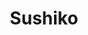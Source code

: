 ---
layout: place
title: Sushiko
permalink: /ohio/columbus/sushiko.html
stateAbbr: OH
stateName: Ohio
cityName: Columbus
seo:
  type: restaurant
  links: http://www.sushi-ko.net/
place_id: ChIJKXuSzEDzOIgRXeXFDqWelYg
photos:
  - name: >-
      places/ChIJKXuSzEDzOIgRXeXFDqWelYg/photos/AeeoHcKTLeMl-Uv5pK78mN7zz_z1MMYMA5l_r1GLzV_oAgbjEoLINoYIKjEWNTOxaO5MFgzL4I4dQV8j_FTfvZv3M37LCn80gdlLSwgGBBfBDQnHNbpV2qybPZAd6iMh4UqG94DCLUcbipvkEqbVdYYJg-RX9GKczz97dKSOt_gfMzghbHPBtb7kiHxmLYS-DCv4O7ViDvtPOqXKoRaW02MSXpyToMRI5Rsmo2D7-mdfYSARffVvB4uDnXEYuYC1bJxfE52y0_uNQiUibKEGlRN-3Khm69tkh69YdvT_ndeNCzxY1yiG5BLKhmUzj8H0o5EH9cEHDJOQClPEY7Ox2ktyjR-lpO9OpLp-K2ZevY4xJDud6ryfKXddwJys0O82JPZMNDIDuq4c-jJcI0pT5nvs12yCne-6MENIefGefEfI9YT8wdGC
    widthPx: 3024
    heightPx: 4032
    authorAttributions:
      - displayName: AJ
        uri: https://maps.google.com/maps/contrib/109560904980536968832
        photoUri: >-
          https://lh3.googleusercontent.com/a-/ALV-UjVtnPicQlxRylp_cRROdD4ucAtTHv6T60UWXHGRG_musi9t2TTQ=s100-p-k-no-mo
    flagContentUri: >-
      https://www.google.com/local/imagery/report/?cb_client=maps_api_places.places_api&image_key=!1e10!2sCIHM0ogKEICAgIC-kJf2uAE&hl=en-US
    googleMapsUri: >-
      https://www.google.com/maps/place//data=!3m4!1e2!3m2!1sCIHM0ogKEICAgIC-kJf2uAE!2e10!4m2!3m1!1s0x8838f340cc927b29:0x88959ea50ec5e55d
  - name: >-
      places/ChIJKXuSzEDzOIgRXeXFDqWelYg/photos/AeeoHcKDcMDwlEIFhJJzcZ68ar-Ei_niJNZGjYltAeMSRF6Wl6tY83XzF_8yHH-9se9BRyDZkDGlUb8j05pkAF1uBoQ1raFyv6mwHeU9U38nKLGTKLrlYxHGe416wc--BkV7ooQYKBoL5rpuJfuA9CK-bz5B8ICnJTR8FuMmT9tKJE1c6HTwPY7D6wu1Xttl2BI7qSuBDAMqIy8CCHuRAUcDwocygvjzwSmLgV4BF51FPt6ZFgLJQFvHMRxYPJMtqM4VsIseRR0fI0MRiNUdfcE-K7i41WKaWSJojEyCEUjoHMRcvlc9BSAkS1q2QJXlZQNq1FChmAUOYHyChPNoi_uDzzl_BjYmcsMS5NRm7D7q3iDG4orBHTFlnZ3fEo1Ocw5X7yB20AtMR1Scs8C4LVOm09uaNoX4Kp4Tnvz64NHAPYwoyWeQ
    widthPx: 4032
    heightPx: 2268
    authorAttributions:
      - displayName: pRiScIlLa
        uri: https://maps.google.com/maps/contrib/109603600953824769399
        photoUri: >-
          https://lh3.googleusercontent.com/a-/ALV-UjVOrn5kpqjEZs10wdL81BuGdK0J2uccYF55rYdzqiw_R3__NY-v=s100-p-k-no-mo
    flagContentUri: >-
      https://www.google.com/local/imagery/report/?cb_client=maps_api_places.places_api&image_key=!1e10!2sCIHM0ogKEICAgMDA6_6RggE&hl=en-US
    googleMapsUri: >-
      https://www.google.com/maps/place//data=!3m4!1e2!3m2!1sCIHM0ogKEICAgMDA6_6RggE!2e10!4m2!3m1!1s0x8838f340cc927b29:0x88959ea50ec5e55d
  - name: >-
      places/ChIJKXuSzEDzOIgRXeXFDqWelYg/photos/AeeoHcK5VIqu-W4te5yEd4XJUc5sqoVkMi9HlizUVeT-Dl2dq08GWBntIuXstr_OniQ6B4GPEF1xRbWqY6t9Btwz6y5Uy0SkHpkZHFLATqT69nf-JIObkwzPYWLDekIvecE4AoqbRxQqZ40xPgyw55mruVgLrCgCCntMMxUG2vCiwuvB-DYxJxw8Hsqlk0ekEgeD-zzYUZLhZYHhrzWkMaFLPxZEfElYZY9UjL7gNssLtg_yychcFNpsSFd1YolC5tCtMYV_4NrYYhUJusz9EQIpqB1wwW3QacEx4qTkYMJuCbfq_tIX0SX9N_npUzRTkQkW6_Ta0xx7bPuHZG67D98QGPlD9Olr29r57IqSnSfSs5WYzYNluFxuBwZEgxFePFgIyv888YjWdVS6DrEQEetL_wmA4FUcSzFaPAVzdu8Ss8rQfG8i
    widthPx: 3024
    heightPx: 4032
    authorAttributions:
      - displayName: Grant Donnelly
        uri: https://maps.google.com/maps/contrib/112041210625341207265
        photoUri: >-
          https://lh3.googleusercontent.com/a-/ALV-UjUhiRDq3d0X7-mG3fKotX3kihwinzQmQxmI7ysWIWb4fvbMH1i2=s100-p-k-no-mo
    flagContentUri: >-
      https://www.google.com/local/imagery/report/?cb_client=maps_api_places.places_api&image_key=!1e10!2sCIHM0ogKEICAgMCIj7z17QE&hl=en-US
    googleMapsUri: >-
      https://www.google.com/maps/place//data=!3m4!1e2!3m2!1sCIHM0ogKEICAgMCIj7z17QE!2e10!4m2!3m1!1s0x8838f340cc927b29:0x88959ea50ec5e55d
  - name: >-
      places/ChIJKXuSzEDzOIgRXeXFDqWelYg/photos/AeeoHcLd4e2LBe38AxqartW4KhEr95S8gZQjZcXp9_zqs6jv_6cy7seZNd1Os3dFZICjw1qVPO1YtKzFUPqNAF7SSq1nwLAGOXiKLnnQJFrz6Xi76TWVNXyCHJHHblt9G47NpOtmHaStwdYLuEhxiSmiPPPnnQmEOGxXqqG5rT8TBTIrsbvxrqvw6aFgIT7HRh_8M3gLlZd6cEjZAlbNBrP-xMMeTqbqeQAaKLy9IGH5FHnaposxLvtH-wXtvIj6HhB3JEjNBOS1am1lKnoqVrdXt3YSjVIz4Smke_T7y410QaQ5enm12nAXrKdcy76fELhUdKLXcdo-qA8NyqSGwEdhsx7D6aczQ0-2ejzp_5cfLBg-QjjejW3TjUgE3mpOz8nVccw9cl2-3bAUqkJ1sCy1FWguxWxtJR4b97exfRXx80MmJQ
    widthPx: 3000
    heightPx: 4000
    authorAttributions:
      - displayName: Caleb Lako
        uri: https://maps.google.com/maps/contrib/102227706669982915859
        photoUri: >-
          https://lh3.googleusercontent.com/a-/ALV-UjWE_VcywsCsmAlpL90VF9AOKHilyecG_ZPfv78pU6k_cv0UZR6L=s100-p-k-no-mo
    flagContentUri: >-
      https://www.google.com/local/imagery/report/?cb_client=maps_api_places.places_api&image_key=!1e10!2sCIHM0ogKEICAgIDR76COVQ&hl=en-US
    googleMapsUri: >-
      https://www.google.com/maps/place//data=!3m4!1e2!3m2!1sCIHM0ogKEICAgIDR76COVQ!2e10!4m2!3m1!1s0x8838f340cc927b29:0x88959ea50ec5e55d
  - name: >-
      places/ChIJKXuSzEDzOIgRXeXFDqWelYg/photos/AeeoHcIvlqgO0kEj4b0lvz0Y2_OkrdMA1FQL1oE42fVmyOo91fH-MIsmAxlheUD_gIwcic_PluXwnVQRlsxpvl2PmM0Ojoj9PR-SFI1w5YbGqSepBDHSuvTm5oQlQRqTUwc9epEnI2_5lqr4b7MnXmZ_jeI6XtLwWB0idye9jryDA3-gVgLr4vlR2xgRgz5CnYLWyQ1W3tFCl3m9M3OKOk6x73wIiGxv-syOUky1SWudsCG4TYCeao-YRV-vCs-WIAZYpre1s2pR6Ol6CW_6Pl6YrLeI0snDW0Bg3AIOJ-09GPgahhjWhBAJy9FLpAOxPPultRSbcaNnImcGPS9xuNxO89uEcIltPDD6i8ad-jLrvcKecspDDCeF4g-sjQSAtN_AyPcXrvuplOy3PfeLkOX_TDVMVhB0fsMY_WbedALznaJ_HQ
    widthPx: 4032
    heightPx: 2268
    authorAttributions:
      - displayName: pRiScIlLa
        uri: https://maps.google.com/maps/contrib/109603600953824769399
        photoUri: >-
          https://lh3.googleusercontent.com/a-/ALV-UjVOrn5kpqjEZs10wdL81BuGdK0J2uccYF55rYdzqiw_R3__NY-v=s100-p-k-no-mo
    flagContentUri: >-
      https://www.google.com/local/imagery/report/?cb_client=maps_api_places.places_api&image_key=!1e10!2sCIHM0ogKEICAgMDA6_6RAg&hl=en-US
    googleMapsUri: >-
      https://www.google.com/maps/place//data=!3m4!1e2!3m2!1sCIHM0ogKEICAgMDA6_6RAg!2e10!4m2!3m1!1s0x8838f340cc927b29:0x88959ea50ec5e55d
  - name: >-
      places/ChIJKXuSzEDzOIgRXeXFDqWelYg/photos/AeeoHcIW4GMqALn5Qc-mOSKscX8cP0pp-Rrde3O2vM7FpwfHjfrbUbFPKuOT876HtAkrS0OsB4tiRgcICvTwoWn5Hd3XwuQb3zdaEZjHJrPYs7OfO0GmD9FGasPTYfPU7FXOslD22O7ZCIuST7rUuaVAlH989-brANwr-6I4-VvBot0MbCJ-d8EdYK8rbnJqmfoshLy6V5D6JaZuu3u2xSH8ykc1ObudCl1M8x8sGWS62HnmE4NbQjpZupe0Ujon4BK8QA4Hp0ZisUxUGdsBQLCO-J8MCCEgFWgMdMIaSU0dLL9QWkuPm5hCil3VW7HNypnAGo33hiJh_kq6flDlHEQYbjTiGMDUNz23Hyth4na_iOlmmmkYTKd3EHXQ2A--RiEC2F-tTpzidpsyT3qNowXoNVZBUQbLyEFOQPrivBzwXinK0A
    widthPx: 3072
    heightPx: 4080
    authorAttributions:
      - displayName: Jacob Golick
        uri: https://maps.google.com/maps/contrib/108812197897266421016
        photoUri: >-
          https://lh3.googleusercontent.com/a-/ALV-UjUAZjOSQV597TnAXGpy5tG28Z2wX5doNhQT3mbu4TgJlwKDFFN9=s100-p-k-no-mo
    flagContentUri: >-
      https://www.google.com/local/imagery/report/?cb_client=maps_api_places.places_api&image_key=!1e10!2sCIHM0ogKEICAgIDBz6OFRA&hl=en-US
    googleMapsUri: >-
      https://www.google.com/maps/place//data=!3m4!1e2!3m2!1sCIHM0ogKEICAgIDBz6OFRA!2e10!4m2!3m1!1s0x8838f340cc927b29:0x88959ea50ec5e55d
  - name: >-
      places/ChIJKXuSzEDzOIgRXeXFDqWelYg/photos/AeeoHcIbjf_oniFLojB1ReC-0IXn1yM5GN4OavAJ3Irbrks9hfI2_IfmVeOJI5gpadiGl5GFHgBKeAEN9_ZLHvMEyvuhPXdDozfRR-I1fmzuEV9sLr6MEMZnOFhV4fu--p0fC-YSjAmLLh2iid3x0SC7203lue6bqYplrQAHIWc89Uvwhv0aOXJrXwUdGq_ky8rM7wgCe4vMQzadkHu4AY74vljyM5eweY_dIujJP9BtjZutTVn-aOB5CkY5X7HAFs_maMx-JY9x_pgMuxpclHCsi-0gEIsTHrHnLHlz_wMiGUdA05-AOs4pjIFek_5jcBXrngE2TiP9OkAdk7OjnSpccqfHeUSA5aVy2Z2aY9SgBoB_vobjruj9yGO1wMUn9Hv-t-Kr4F7-lpKRcDI6MlrFvpEgjS_L850og7BI_FbRPAhWfA
    widthPx: 1868
    heightPx: 4000
    authorAttributions:
      - displayName: Levi Henry
        uri: https://maps.google.com/maps/contrib/101412326454352969447
        photoUri: >-
          https://lh3.googleusercontent.com/a/ACg8ocJYPY2m2HcNF1WF80isxG2O8-NFab3WqCrsWJKY4nX7srQ-f2s=s100-p-k-no-mo
    flagContentUri: >-
      https://www.google.com/local/imagery/report/?cb_client=maps_api_places.places_api&image_key=!1e10!2sCIHM0ogKEICAgMDQwtrnKA&hl=en-US
    googleMapsUri: >-
      https://www.google.com/maps/place//data=!3m4!1e2!3m2!1sCIHM0ogKEICAgMDQwtrnKA!2e10!4m2!3m1!1s0x8838f340cc927b29:0x88959ea50ec5e55d
  - name: >-
      places/ChIJKXuSzEDzOIgRXeXFDqWelYg/photos/AeeoHcJCiYYSDq4Cgg6QxuizarmVdj7bTlpkrDJGIHq6C6Ngk3h0A5UqWjx6tglARrfrZ23aJXXltM_emYUVcLN7LGGWNBe5WhJ-yMBcGF_5yDuuT1diOJtnbskDpvnK-qKDX4DseJNyeCdlFolCx7bFSrjq66k1nP4iYGDuP4oEJ63hlmrQC71WOyVm3diwUOzuOd20nw876i7Di5kTFxXP7SN_zStkjeHDlvaUBm2o886TZFBppDQdoCt3zCUnTOIVh8_a5acR67QxYgva63nZVmoc-MuUWKDbM5TFA332FapUMen_Hxkk6pF9QdHid6z8G3UAG4bVmCTDPf34ROoO_AOKDmwL_VaKYkQ8L9nKN-5g8cWSF2OHcSyjLvRo_DAUtCOmekzHeEh0NcekMPKnSNtPJQSoGTekxJM0xNcFdzl5iGSR
    widthPx: 3024
    heightPx: 3024
    authorAttributions:
      - displayName: Ashley Bauman
        uri: https://maps.google.com/maps/contrib/108381906170229369967
        photoUri: >-
          https://lh3.googleusercontent.com/a-/ALV-UjU4-XQYHwUTMccCGiEUeZ_I5gwzlMx1alkXCCCRuH7N3cqUycdtsw=s100-p-k-no-mo
    flagContentUri: >-
      https://www.google.com/local/imagery/report/?cb_client=maps_api_places.places_api&image_key=!1e10!2sCIHM0ogKEICAgIDp5dGZrwE&hl=en-US
    googleMapsUri: >-
      https://www.google.com/maps/place//data=!3m4!1e2!3m2!1sCIHM0ogKEICAgIDp5dGZrwE!2e10!4m2!3m1!1s0x8838f340cc927b29:0x88959ea50ec5e55d
  - name: >-
      places/ChIJKXuSzEDzOIgRXeXFDqWelYg/photos/AeeoHcJTk2l7lXmYjgx_20wXQHuZeAHE7CADghSEqC9PLt0m0YpL1x9aroQ5ZBDI54ETdDDVogl5LPSiGItKR8fLXPSFeTI6cMJE3y0UElBPRqkwLcDnS250ZovEDLevw8PbScNp2tPSLqa3u5YwFQy_2I62tL2ojiV-DrnhSv6Tz_LdCrIlzmY50t7X9abN0PDHv46g3rTab2C9U7MXyQySDyrg8bDG4KPF3VgG8lxQZPfRm76yRKV-Cvlp3f0k8ir89vrOT-QrkF_r5XiAi6-XYg6ZRNtXGCz9BNs3NhrZvmoulBMpAbFICy5dodBzJ6BySeMel_FKRf8cXDrqoyJnCCGv_VqXaPyNkx1Dp_qmKUgkEhu1_nBGUCxLYRgCSOI4rqhA04xPEgR4mU3jz4O7MdmIgOmphi6Fqnft7gA9OkmBtw
    widthPx: 3072
    heightPx: 4080
    authorAttributions:
      - displayName: Jacob Golick
        uri: https://maps.google.com/maps/contrib/108812197897266421016
        photoUri: >-
          https://lh3.googleusercontent.com/a-/ALV-UjUAZjOSQV597TnAXGpy5tG28Z2wX5doNhQT3mbu4TgJlwKDFFN9=s100-p-k-no-mo
    flagContentUri: >-
      https://www.google.com/local/imagery/report/?cb_client=maps_api_places.places_api&image_key=!1e10!2sCIHM0ogKEICAgIDBz6OFBA&hl=en-US
    googleMapsUri: >-
      https://www.google.com/maps/place//data=!3m4!1e2!3m2!1sCIHM0ogKEICAgIDBz6OFBA!2e10!4m2!3m1!1s0x8838f340cc927b29:0x88959ea50ec5e55d
  - name: >-
      places/ChIJKXuSzEDzOIgRXeXFDqWelYg/photos/AeeoHcLQhnoZJSoj_HKtHcjgsa50Oghf-ustfcMBttUu5lEv3Yu74I6YYKhZBdnxkTvSxI3fMIZFaxIcjh7GekU8y8kYoA425eNBS2Dv1PBke-OjYli6AxKBMgoP0M-C1aGujpWMkS4P1mm1zRO7ohb7DjvXSP3oy0frcr4gTzx0i4fQDcAY0P4QJe43HD35wYXT_vNpj90ZTJiK_MHPwf2JiKrDjiBAw5JCNfH9r8_Q5AgOWp2dWBe4ppk8cL1MfgLDTQ7hAxNUp1cjv0wU2dCfnN8ABXj6ZIvXiUNZDJ4GX3_Q2kc86CQ4IEIjoUzpI_-liMJpFxDfd6va4dp9dnfLGC8kdKj7VIhViVHO3ZUFzgmorbxLUOs6E4idR_a9xwGuC8guWO0M2OzyClb24viUcAFYcEvN_OXim1QxVe-5m-5cjQ
    widthPx: 3024
    heightPx: 4032
    authorAttributions:
      - displayName: Grant Donnelly
        uri: https://maps.google.com/maps/contrib/112041210625341207265
        photoUri: >-
          https://lh3.googleusercontent.com/a-/ALV-UjUhiRDq3d0X7-mG3fKotX3kihwinzQmQxmI7ysWIWb4fvbMH1i2=s100-p-k-no-mo
    flagContentUri: >-
      https://www.google.com/local/imagery/report/?cb_client=maps_api_places.places_api&image_key=!1e10!2sCIHM0ogKEICAgMCIj7z1HQ&hl=en-US
    googleMapsUri: >-
      https://www.google.com/maps/place//data=!3m4!1e2!3m2!1sCIHM0ogKEICAgMCIj7z1HQ!2e10!4m2!3m1!1s0x8838f340cc927b29:0x88959ea50ec5e55d
address: 122 Hutchinson Ave, Columbus, OH 43235, USA
street: 122 Hutchinson Ave
city: Columbus
state: OH
zip: '43235'
country: USA
neighborhood: Crosswoods
latitude: '40.114770'
longitude: '-83.011325'
accessibility_options:
  wheelchairAccessibleParking: true
  wheelchairAccessibleEntrance: true
  wheelchairAccessibleRestroom: true
  wheelchairAccessibleSeating: true
business_status: OPERATIONAL
name: Sushiko
google_maps_links:
  directionsUri: >-
    https://www.google.com/maps/dir//''/data=!4m7!4m6!1m1!4e2!1m2!1m1!1s0x8838f340cc927b29:0x88959ea50ec5e55d!3e0
  placeUri: https://maps.google.com/?cid=9841946992442729821
  writeAReviewUri: >-
    https://www.google.com/maps/place//data=!4m3!3m2!1s0x8838f340cc927b29:0x88959ea50ec5e55d!12e1
  reviewsUri: >-
    https://www.google.com/maps/place//data=!4m4!3m3!1s0x8838f340cc927b29:0x88959ea50ec5e55d!9m1!1b1
  photosUri: >-
    https://www.google.com/maps/place//data=!4m3!3m2!1s0x8838f340cc927b29:0x88959ea50ec5e55d!10e5
primary_type: Japanese Restaurant
opening_hours:
  regular: null
  current: null
secondary_opening_hours:
  regular:
    weekdayDescriptions: null
    type: null
  current:
    weekdayDescriptions: null
    type: null
phone: (614) 985-6441
price_level: PRICE_LEVEL_MODERATE
price_range: $20 &ndash; $30
rating: '4.5'
rating_count: 0
website: http://www.sushi-ko.net/
description: >-
  Discover Sushiko in Columbus, OH$$$Nestled in Columbus, OH, Sushiko stands out
  as a welcoming Japanese restaurant offering a blend of traditional and
  creative sushi options that appeal to local diners seeking authentic flavors.
  The spot features a relaxed atmosphere with a full menu of fresh Japanese
  dishes, complemented by a variety of beverages for a complete dining
  experience. Accessibility is a key highlight, with options like
  wheelchair-friendly parking and seating making it easy for everyone to enjoy.
  Patrons appreciate the moderate pricing and extensive selection, which
  includes specialty rolls and other favorites, positioning it as a go-to choice
  for quality sushi dining in the area.
generative_summary: >-
  Discover Sushiko in Columbus, OH$$$Nestled in Columbus, OH, Sushiko stands out
  as a welcoming Japanese restaurant offering a blend of traditional and
  creative sushi options that appeal to local diners seeking authentic flavors.
  The spot features a relaxed atmosphere with a full menu of fresh Japanese
  dishes, complemented by a variety of beverages for a complete dining
  experience. Accessibility is a key highlight, with options like
  wheelchair-friendly parking and seating making it easy for everyone to enjoy.
  Patrons appreciate the moderate pricing and extensive selection, which
  includes specialty rolls and other favorites, positioning it as a go-to choice
  for quality sushi dining in the area.
generative_disclosure: Summarized by AI using the Grok-3-Mini model.
reviews:
  - name: >-
      places/ChIJKXuSzEDzOIgRXeXFDqWelYg/reviews/ChZDSUhNMG9nS0VJQ0FnTURRd3RxNlhBEAE
    relativePublishTimeDescription: a month ago
    rating: 5
    text:
      text: |-
        Claire was a wonderful,incredible, and attentive server. 10/10

        Sashimi was very generous and high quality.

        Crab Rangoon were some of the best I've ever had.

        Gyoza soup was warm and flavorful.

        Overall I'd come back again for sure!
      languageCode: en
    originalText:
      text: |-
        Claire was a wonderful,incredible, and attentive server. 10/10

        Sashimi was very generous and high quality.

        Crab Rangoon were some of the best I've ever had.

        Gyoza soup was warm and flavorful.

        Overall I'd come back again for sure!
      languageCode: en
    authorAttribution:
      displayName: Levi Henry
      uri: https://www.google.com/maps/contrib/101412326454352969447/reviews
      photoUri: >-
        https://lh3.googleusercontent.com/a/ACg8ocJYPY2m2HcNF1WF80isxG2O8-NFab3WqCrsWJKY4nX7srQ-f2s=s128-c0x00000000-cc-rp-mo-ba4
    publishTime: '2025-03-10T00:58:13.220497Z'
    flagContentUri: >-
      https://www.google.com/local/review/rap/report?postId=ChZDSUhNMG9nS0VJQ0FnTURRd3RxNlhBEAE&d=17924085&t=1
    googleMapsUri: >-
      https://www.google.com/maps/reviews/data=!4m6!14m5!1m4!2m3!1sChZDSUhNMG9nS0VJQ0FnTURRd3RxNlhBEAE!2m1!1s0x8838f340cc927b29:0x88959ea50ec5e55d
  - name: >-
      places/ChIJKXuSzEDzOIgRXeXFDqWelYg/reviews/ChZDSUhNMG9nS0VJQ0FnTURJNnN1QU5BEAE
    relativePublishTimeDescription: in the last week
    rating: 5
    text:
      text: >-
        This restaurant was so, so good. We were traveling from out of town and
        only stayed one night in the Columbus area, but are so glad we ate at
        Sushiko! The miso soup and  chicken udon noodles were top notch, along
        with the service.
      languageCode: en
    originalText:
      text: >-
        This restaurant was so, so good. We were traveling from out of town and
        only stayed one night in the Columbus area, but are so glad we ate at
        Sushiko! The miso soup and  chicken udon noodles were top notch, along
        with the service.
      languageCode: en
    authorAttribution:
      displayName: Rebecca Leser
      uri: https://www.google.com/maps/contrib/111523293399083335248/reviews
      photoUri: >-
        https://lh3.googleusercontent.com/a-/ALV-UjXPPbNbQpB9JaZYXxV9RrG4Xy7W2ODjNen6c_7KGJjZgILQT0sUuQ=s128-c0x00000000-cc-rp-mo-ba5
    publishTime: '2025-04-08T23:44:09.996861Z'
    flagContentUri: >-
      https://www.google.com/local/review/rap/report?postId=ChZDSUhNMG9nS0VJQ0FnTURJNnN1QU5BEAE&d=17924085&t=1
    googleMapsUri: >-
      https://www.google.com/maps/reviews/data=!4m6!14m5!1m4!2m3!1sChZDSUhNMG9nS0VJQ0FnTURJNnN1QU5BEAE!2m1!1s0x8838f340cc927b29:0x88959ea50ec5e55d
  - name: >-
      places/ChIJKXuSzEDzOIgRXeXFDqWelYg/reviews/ChZDSUhNMG9nS0VJQ0FnTURBNl82UlBBEAE
    relativePublishTimeDescription: 2 months ago
    rating: 5
    text:
      text: >-
        Craving for sushi one weekend and decided to try this place since it’s
        mentioned in 614 as top 10 sushi in Columbus. And we were not
        disappointed!


        It’s just me and the husband but we went for sashimi/sushi combo for 3
        🤣🤣 and we almost couldn’t finish it


        The sashimi is fresh and thick cut, the sushi rice is one of the best
        l’ve ever had. I managed a Japanese restaurant for 3 years and I know a
        thing or 2 of fresh fish/sushi rice.


        We will definitely come back but might just order the combo for 2 and
        try something new! Their noodle dish looks yummy too.
      languageCode: en
    originalText:
      text: >-
        Craving for sushi one weekend and decided to try this place since it’s
        mentioned in 614 as top 10 sushi in Columbus. And we were not
        disappointed!


        It’s just me and the husband but we went for sashimi/sushi combo for 3
        🤣🤣 and we almost couldn’t finish it


        The sashimi is fresh and thick cut, the sushi rice is one of the best
        l’ve ever had. I managed a Japanese restaurant for 3 years and I know a
        thing or 2 of fresh fish/sushi rice.


        We will definitely come back but might just order the combo for 2 and
        try something new! Their noodle dish looks yummy too.
      languageCode: en
    authorAttribution:
      displayName: pRiScIlLa
      uri: https://www.google.com/maps/contrib/109603600953824769399/reviews
      photoUri: >-
        https://lh3.googleusercontent.com/a-/ALV-UjVOrn5kpqjEZs10wdL81BuGdK0J2uccYF55rYdzqiw_R3__NY-v=s128-c0x00000000-cc-rp-mo-ba5
    publishTime: '2025-02-12T00:19:36.629725Z'
    flagContentUri: >-
      https://www.google.com/local/review/rap/report?postId=ChZDSUhNMG9nS0VJQ0FnTURBNl82UlBBEAE&d=17924085&t=1
    googleMapsUri: >-
      https://www.google.com/maps/reviews/data=!4m6!14m5!1m4!2m3!1sChZDSUhNMG9nS0VJQ0FnTURBNl82UlBBEAE!2m1!1s0x8838f340cc927b29:0x88959ea50ec5e55d
  - name: >-
      places/ChIJKXuSzEDzOIgRXeXFDqWelYg/reviews/ChZDSUhNMG9nS0VJQ0FnSUN4bWR6U1ZREAE
    relativePublishTimeDescription: a week ago
    rating: 5
    text:
      text: >-
        Everything we had here was amazing. I especially liked the special rolls
        and the salmon skin salad was really tasty. Would recommend the tempura
        rolls.


        Returned June 2024 and had excellent service.


        Returned March 2025 and service was again great. Had the ignari which
        was delicious!
      languageCode: en
    originalText:
      text: >-
        Everything we had here was amazing. I especially liked the special rolls
        and the salmon skin salad was really tasty. Would recommend the tempura
        rolls.


        Returned June 2024 and had excellent service.


        Returned March 2025 and service was again great. Had the ignari which
        was delicious!
      languageCode: en
    authorAttribution:
      displayName: Grant Donnelly
      uri: https://www.google.com/maps/contrib/112041210625341207265/reviews
      photoUri: >-
        https://lh3.googleusercontent.com/a-/ALV-UjUhiRDq3d0X7-mG3fKotX3kihwinzQmQxmI7ysWIWb4fvbMH1i2=s128-c0x00000000-cc-rp-mo-ba6
    publishTime: '2025-04-05T12:47:36.275669Z'
    flagContentUri: >-
      https://www.google.com/local/review/rap/report?postId=ChZDSUhNMG9nS0VJQ0FnSUN4bWR6U1ZREAE&d=17924085&t=1
    googleMapsUri: >-
      https://www.google.com/maps/reviews/data=!4m6!14m5!1m4!2m3!1sChZDSUhNMG9nS0VJQ0FnSUN4bWR6U1ZREAE!2m1!1s0x8838f340cc927b29:0x88959ea50ec5e55d
  - name: >-
      places/ChIJKXuSzEDzOIgRXeXFDqWelYg/reviews/ChZDSUhNMG9nS0VJQ0FnTUN3XzhXNGVREAE
    relativePublishTimeDescription: 3 weeks ago
    rating: 4
    text:
      text: >-
        Meet up with some friends. It was our first time going there. Service
        was great, our waitress was very attentive and super smiley! The menu
        offered a great selection of sushi and kitchen items. The fried avocado
        is interesting and very good. Pricing is pretty standard for sushi.
        Parking is available, you might have to park across from the main lot
        (not a problem). Overall very clean, not much to look at inside, usual
        dining set up. I'm planning on going again!
      languageCode: en
    originalText:
      text: >-
        Meet up with some friends. It was our first time going there. Service
        was great, our waitress was very attentive and super smiley! The menu
        offered a great selection of sushi and kitchen items. The fried avocado
        is interesting and very good. Pricing is pretty standard for sushi.
        Parking is available, you might have to park across from the main lot
        (not a problem). Overall very clean, not much to look at inside, usual
        dining set up. I'm planning on going again!
      languageCode: en
    authorAttribution:
      displayName: Jessica R (TrinityRisky)
      uri: https://www.google.com/maps/contrib/106297773457033536690/reviews
      photoUri: >-
        https://lh3.googleusercontent.com/a-/ALV-UjUOrMlDOqJ5pziirLXOw8xOOCoG3Lj0HmQywrfAHg6wxoWNtQcGZg=s128-c0x00000000-cc-rp-mo-ba6
    publishTime: '2025-03-22T11:37:39.976928Z'
    flagContentUri: >-
      https://www.google.com/local/review/rap/report?postId=ChZDSUhNMG9nS0VJQ0FnTUN3XzhXNGVREAE&d=17924085&t=1
    googleMapsUri: >-
      https://www.google.com/maps/reviews/data=!4m6!14m5!1m4!2m3!1sChZDSUhNMG9nS0VJQ0FnTUN3XzhXNGVREAE!2m1!1s0x8838f340cc927b29:0x88959ea50ec5e55d
review_summary: >-
  What Customers Love About Sushiko$$$Folks often rave about the fresh and
  generous portions of sushi at this spot, with many highlighting how the
  flavors really hit the mark for a satisfying meal. Visitors frequently mention
  the attentive service and quick delivery of dishes, adding to the overall
  enjoyable vibe without any major hiccups. It's clear that favorites like
  sashimi and noodle options keep people coming back, earning nods for their
  taste and quality. While most experiences are glowing, a few note that the
  atmosphere is straightforward, yet the positives around food and staff make it
  a solid pick for groups or families. Overall, this place comes across as a
  reliable choice for anyone hunting for top-notch sushi nearby, blending tasty
  eats with friendly service to create a memorable outing.
review_disclosure: Summarized by AI using the Grok-3-Mini model.
parking_options:
  freeParkingLot: true
  freeStreetParking: true
  valetParking: false
payment_options:
  acceptsCreditCards: true
  acceptsDebitCards: true
  acceptsCashOnly: false
  acceptsNfc: true
allow_dogs: null
curbside_pickup: null
delivery: true
dine_in: true
good_for_children: true
good_for_groups: true
good_for_sports: false
live_music: false
menu_for_children: null
outdoor_seating: false
reservable: true
restroom: true
serves_beer: true
serves_breakfast: false
serves_brunch: false
serves_cocktails: true
serves_coffee: null
serves_dinner: true
serves_dessert: true
serves_lunch: true
serves_vegetarian_food: true
serves_wine: true
takeout: true
update_category: pro
places_description: >-
  Bright eatery with an extensive menu of traditional & specialty sushi & other
  Japanese dishes.

---